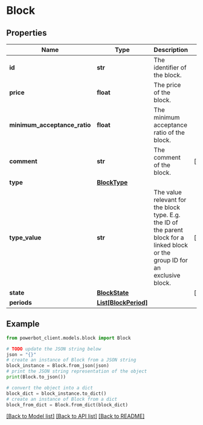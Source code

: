 # Block


## Properties

Name | Type | Description | Notes
------------ | ------------- | ------------- | -------------
**id** | **str** | The identifier of the block. | 
**price** | **float** | The price of the block. | 
**minimum_acceptance_ratio** | **float** | The minimum acceptance ratio of the block. | 
**comment** | **str** | The comment of the block. | [optional] 
**type** | [**BlockType**](BlockType.md) |  | 
**type_value** | **str** | The value relevant for the block type. E.g. the ID of the parent block for a linked block or the group ID for an exclusive block. | [optional] 
**state** | [**BlockState**](BlockState.md) |  | [optional] 
**periods** | [**List[BlockPeriod]**](BlockPeriod.md) |  | 

## Example

```python
from powerbot_client.models.block import Block

# TODO update the JSON string below
json = "{}"
# create an instance of Block from a JSON string
block_instance = Block.from_json(json)
# print the JSON string representation of the object
print(Block.to_json())

# convert the object into a dict
block_dict = block_instance.to_dict()
# create an instance of Block from a dict
block_from_dict = Block.from_dict(block_dict)
```
[[Back to Model list]](../README.md#documentation-for-models) [[Back to API list]](../README.md#documentation-for-api-endpoints) [[Back to README]](../README.md)


